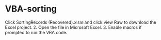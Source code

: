 # VBA-sorting

Click SortingRecords (Recovered).xlsm and click view Raw to download the Excel project.
2. Open the file in Microsoft Excel.
3. Enable macros if prompted to run the VBA code.
